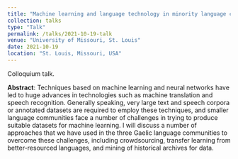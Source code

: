 ```yaml
---
title: "Machine learning and language technology in minority language contexts"
collection: talks
type: "Talk"
permalink: /talks/2021-10-19-talk
venue: "University of Missouri, St. Louis"
date: 2021-10-19
location: "St. Louis, Missouri, USA"
---
```


Colloquium talk.

**Abstract**: Techniques based on machine learning and neural networks have led to huge advances in technologies such as machine translation and speech recognition. Generally speaking, very large text and speech corpora or annotated datasets are required to employ these techniques, and smaller language communities face a number of challenges in trying to produce suitable datasets for machine learning.  I will discuss a number of approaches that we have used in the three Gaelic language communities to overcome these challenges, including crowdsourcing, transfer learning from better-resourced languages, and mining of historical archives for data.
